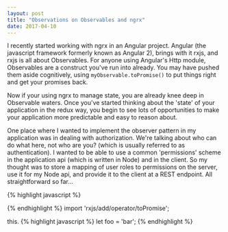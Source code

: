 ```yaml
---
layout: post
title: "Observations on Observables and ngrx"
date: 2017-04-10
---
```


I recently started working with ngrx in an Angular project.  Angular (the javascript framework formerly known as Angular 2), brings with it rxjs, and rxjs is all about Observables.  For anyone using Angular's Http module, Observables are a construct you've run into already.  You may have pushed them aside cognitively, using `myObservable.toPromise()` to put things right and get your promises back.

Now if your using ngrx to manage state, you are already knee deep in Observable waters.  Once you've started thinking about the 'state' of your application in the redux way, you begin to see lots of opportunities to make your application more predictable and easy to reason about.

One place where I wanted to implement the observer pattern in my application was in dealing with authorization.  We're talking about who can do what here, not who are you? (which is usually referred to as authentication).  I wanted to be able to use a common 'permissions' scheme in the application api (which is written in Node) and in the client.  So my thought was to store a mapping of user roles to permissions on the server, use it for my Node api, and provide it to the client at a REST endpoint.  All straightforward so far...




{% highlight javascript %}

{% endhighlight %}
import 'rxjs/add/operator/toPromise';

this.
{% highlight javascript %}
let foo = 'bar';
{% endhighlight %}
